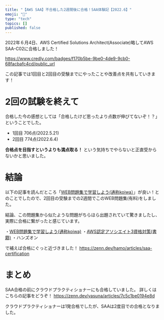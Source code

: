 ```yaml
---
title: "【AWS SAA】不合格した2週間後に合格！SAA体験記【2022.6】"
emoji: "🙆"
type: "tech"
topics: []
published: false
---
```


2022年６月4日、AWS Certified Solutions Architect(Associate)略してAWS SAA-C02に合格しました！

https://www.credly.com/badges/f170b5be-9be0-4de9-9cb0-68facbafc4cd/public_url

この記事では1回目と2回目の受験までにやったことや改善点を共有していきます！
# 2回の試験を終えて
合格した今の感想としては「合格したけど思ったより点数が伸びてないぞ！？」ということでした。
- 1回目 706点(2022.5.21)
- 2回目 774点(2022.6.4)

**合格点を目指すというよりも満点取る！** という気持ちでやらないと正直受からないかと思いました。

# 結論
以下の記事を読んだところ「[WEB問題集で学習しよう(通称koiwa）](https://aws.koiwaclub.com/)」が良い！とのことでしたので、2回目の受験までの2週間でこのWEB問題集(有料)をしました。

結論、この問題集から似たような問題がちらほら出題されていて驚きましたし、実際に合格に繋がったと感じています。

・[WEB問題集で学習しよう(通称koiwa)](https://aws.koiwaclub.com/)
・[AWS認定アソシエイト3資格対策(書籍)](https://www.amazon.co.jp/AWS%E8%AA%8D%E5%AE%9A%E3%82%A2%E3%82%BD%E3%82%B7%E3%82%A8%E3%82%A4%E3%83%883%E8%B3%87%E6%A0%BC%E5%AF%BE%E7%AD%96-%E3%82%BD%E3%83%AA%E3%83%A5%E3%83%BC%E3%82%B7%E3%83%A7%E3%83%B3%E3%82%A2%E3%83%BC%E3%82%AD%E3%83%86%E3%82%AF%E3%83%88%E3%80%81%E3%83%87%E3%83%99%E3%83%AD%E3%83%83%E3%83%91%E3%83%BC%E3%80%81SysOps%E3%82%A2%E3%83%89%E3%83%9F%E3%83%8B%E3%82%B9%E3%83%88%E3%83%AC%E3%83%BC%E3%82%BF%E3%83%BC-%E5%B9%B3%E5%B1%B1-%E6%AF%85/dp/4865941991/ref=bmx_dp_444vx8yo_sccl_1_10/358-2846720-2428029?pd_rd_w=vki9z&content-id=amzn1.sym.8a57ca45-fb21-4c3a-8a8a-1f3041206442&pf_rd_p=8a57ca45-fb21-4c3a-8a8a-1f3041206442&pf_rd_r=C4R8KCE3JJND2BMCK3Y3&pd_rd_wg=tKpfA&pd_rd_r=2d454ea9-e16d-4c9e-94a9-95c2c17dbdf0&pd_rd_i=4865941991&psc=1)
・ハンズオン

で補えば合格にぐっと近づきました！
https://zenn.dev/hamo/articles/saa-certification

# まとめ
SAA合格の前にクラウドプラクティショナーにも合格していました。
詳しくはこちらの記事をどうぞ！
https://zenn.dev/yasuna/articles/7c5c1be0194e8d

クラウドプラクティショナーは1発合格でしたが、SAAは2度目での合格となりました。
